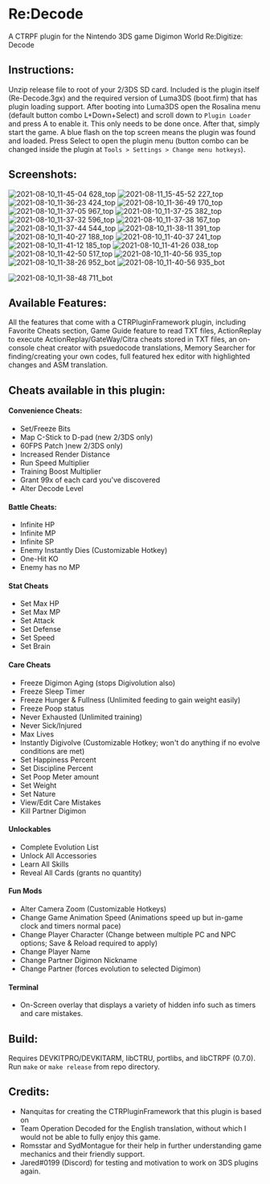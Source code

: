 # Re:Decode
 A CTRPF plugin for the Nintendo 3DS game Digimon World Re:Digitize: Decode

 ## Instructions:
 Unzip release file to root of your 2/3DS SD card. Included is the plugin itself (Re-Decode.3gx) and the required version of Luma3DS (boot.firm) that has plugin loading support. After booting into Luma3DS open the Rosalina menu (default button combo L+Down+Select) and scroll down to `Plugin Loader` and press A to enable it. This only needs to be done once. After that, simply start the game. A blue flash on the top screen means the plugin was found and loaded. Press Select to open the plugin menu (button combo can be changed inside the plugin at `Tools > Settings > Change menu hotkeys`).

 ## Screenshots:
 ![2021-08-10_11-45-04 628_top](https://user-images.githubusercontent.com/18319133/128909024-892161b3-43c4-4eae-a0a3-87d474b7424f.jpeg)
 ![2021-08-11_15-45-52 227_top](https://user-images.githubusercontent.com/18319133/129105735-dcbbc269-0fe2-46b5-a60e-2c7caafd46ee.jpg)
 ![2021-08-10_11-36-23 424_top](https://user-images.githubusercontent.com/18319133/128908487-b4d6be01-5372-44f5-9643-62fff81f1038.jpeg)
 ![2021-08-10_11-36-49 170_top](https://user-images.githubusercontent.com/18319133/128908709-35610fc4-5a71-4a49-9246-645d04fc9d23.jpeg)
 ![2021-08-10_11-37-05 967_top](https://user-images.githubusercontent.com/18319133/128908730-3f099126-784f-4989-a640-d98b8ab61969.jpeg)
 ![2021-08-10_11-37-25 382_top](https://user-images.githubusercontent.com/18319133/128908742-df41c22c-e0de-447a-a57a-47dd9cb6a045.jpeg)
 ![2021-08-10_11-37-32 596_top](https://user-images.githubusercontent.com/18319133/128908751-565c611b-28a6-4b1f-a503-1c69efcb867d.jpeg)
 ![2021-08-10_11-37-38 167_top](https://user-images.githubusercontent.com/18319133/128908761-9509de43-5284-4456-bd49-325325af4471.jpeg)
 ![2021-08-10_11-37-44 544_top](https://user-images.githubusercontent.com/18319133/128908770-97cba7f1-fe0e-4530-836e-d384b962ac6d.jpeg)
 ![2021-08-10_11-38-11 391_top](https://user-images.githubusercontent.com/18319133/128909007-df148ffe-aefd-499f-b2b9-872b3320778d.jpeg)
 ![2021-08-10_11-40-27 188_top](https://user-images.githubusercontent.com/18319133/128909011-ded84b12-6d63-488f-818a-06548707ff09.jpeg)
 ![2021-08-10_11-40-37 241_top](https://user-images.githubusercontent.com/18319133/128909013-5f7d215d-b788-44dd-b65d-609a136bd599.jpeg)
 ![2021-08-10_11-41-12 185_top](https://user-images.githubusercontent.com/18319133/128909018-6985e22c-92d7-48d0-9da9-60cb41f40de4.jpeg)
 ![2021-08-10_11-41-26 038_top](https://user-images.githubusercontent.com/18319133/128909022-db646db8-4e60-4124-91a2-ae31c708b5af.jpeg)
 ![2021-08-10_11-42-50 517_top](https://user-images.githubusercontent.com/18319133/128909023-567cbc2a-dbcc-482b-a346-ef17ffd33ea0.jpeg)
 ![2021-08-10_11-40-56 935_top](https://user-images.githubusercontent.com/18319133/128909016-0b48f8c4-8e22-4812-bb10-b91f414792dd.jpeg)
 ![2021-08-10_11-38-26 952_bot](https://user-images.githubusercontent.com/18319133/128909009-c22df7f9-6e69-4574-a62e-18e915a03ea9.jpeg)
 ![2021-08-10_11-40-56 935_bot](https://user-images.githubusercontent.com/18319133/128909014-fcae95cf-be6c-4625-b833-89d1e62695a5.jpeg)
 
 ![2021-08-10_11-38-48 711_bot](https://user-images.githubusercontent.com/18319133/128909010-f58cdd78-1127-4fe8-b57d-c4b99c3b86fa.jpeg)

 ## Available Features:

 All the features that come with a CTRPluginFramework plugin, including Favorite Cheats section, Game Guide feature to read TXT files, ActionReplay to execute ActionReplay/GateWay/Citra cheats stored in TXT files, an on-console cheat creator with psuedocode translations, Memory Searcher for finding/creating your own codes, full featured hex editor with highlighted changes and ASM translation.

 ## Cheats available in this plugin:

 #### Convenience Cheats:
 * Set/Freeze Bits
 * Map C-Stick to D-pad (new 2/3DS only)
 * 60FPS Patch )new 2/3DS only)
 * Increased Render Distance
 * Run Speed Multiplier
 * Training Boost Multiplier
 * Grant 99x of each card you've discovered
 * Alter Decode Level

 #### Battle Cheats:
 * Infinite HP
 * Infinite MP
 * Infinite SP
 * Enemy Instantly Dies (Customizable Hotkey)
 * One-Hit KO
 * Enemy has no MP

 #### Stat Cheats
 * Set Max HP
 * Set Max MP
 * Set Attack
 * Set Defense
 * Set Speed
 * Set Brain

 #### Care Cheats
 * Freeze Digimon Aging (stops Digivolution also)
 * Freeze Sleep Timer
 * Freeze Hunger & Fullness (Unlimited feeding to gain weight easily)
 * Freeze Poop status
 * Never Exhausted (Unlimited training)
 * Never Sick/Injured
 * Max Lives
 * Instantly Digivolve (Customizable Hotkey; won't do anything if no evolve conditions are met)
 * Set Happiness Percent
 * Set Discipline Percent
 * Set Poop Meter amount
 * Set Weight
 * Set Nature
 * View/Edit Care Mistakes
 * Kill Partner Digimon

 #### Unlockables
 * Complete Evolution List
 * Unlock All Accessories
 * Learn All Skills
 * Reveal All Cards (grants no quantity)

 #### Fun Mods
 * Alter Camera Zoom (Customizable Hotkeys)
 * Change Game Animation Speed (Animations speed up but in-game clock and timers normal pace)
 * Change Player Character (Change between multiple PC and NPC options; Save & Reload required to apply)
 * Change Player Name
 * Change Partner Digimon Nickname
 * Change Partner (forces evolution to selected Digimon)

 #### Terminal
 * On-Screen overlay that displays a variety of hidden info such as timers and care mistakes.

 ## Build:
 Requires DEVKITPRO/DEVKITARM, libCTRU, portlibs, and libCTRPF (0.7.0). Run `make` or `make release` from repo directory.

 ## Credits:
 * Nanquitas for creating the CTRPluginFramework that this plugin is based on
 * Team Operation Decoded for the English translation, without which I would not be able to fully enjoy this game.
 * Romsstar and SydMontague for their help in further understanding game mechanics and their friendly support.
 * Jared#0199 (Discord) for testing and motivation to work on 3DS plugins again.
